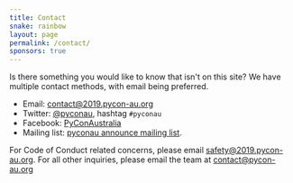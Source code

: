```yaml
---
title: Contact
snake: rainbow
layout: page
permalink: /contact/
sponsors: true
---
```


Is there something you would like to know that isn't on this site? We have multiple contact methods, with email being preferred.

* Email: [contact@2019.pycon-au.org](mailto:contact@2019.pycon-au.org)
* Twitter: [@pyconau](https://twitter.com/pyconau), hashtag `#pyconau`
* Facebook: [PyConAustralia](https://www.facebook.com/PyConAustralia/) 
* Mailing list: [pyconau announce mailing list](http://lists.linux.org.au/mailman/listinfo/pycon-au-announce).

For Code of Conduct related concerns, please email
[safety@2019.pycon-au.org](mailto:safety@2019.pycon-au.org). For all other inquiries,
please email the team at [contact@pycon-au.org](mailto:contact@2019.pycon-au.org)
